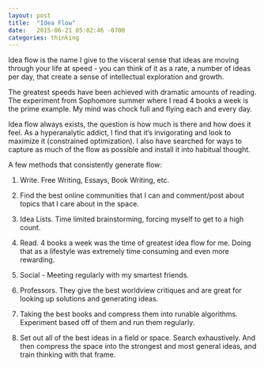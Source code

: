 ```yaml
---
layout: post
title:  "Idea Flow"
date:   2015-06-21 05:02:46 -0700
categories: thinking
---
```



Idea flow is the name I give to the visceral sense that ideas are moving through your life at speed - you can think of it as a rate, a number of ideas per day, that create a sense of intellectual exploration and growth.

The greatest speeds have been achieved with dramatic amounts of reading. The experiment from Sophomore summer where I read 4 books a week is the prime example. My mind was chock full and flying each and every day.

Idea flow always exists, the question is how much is there and how does it feel. As a hyperanalytic addict, I find that it’s invigorating and look to maximize it (constrained optimization). I also have searched for ways to capture as much of the flow as possible and install it into habitual thought.

A few methods that consistently generate flow:


1. Write. Free Writing, Essays, Book Writing, etc.

2. Find the best online communities that I can and comment/post about topics that I care about in the space.

3. Idea Lists. Time limited brainstorming, forcing myself to get to a high count.

4. Read. 4 books a week was the time of greatest idea flow for me. Doing that as a lifestyle was extremely time consuming and even more rewarding.

5. Social - Meeting regularly with my smartest friends. 

6. Professors. They give the best worldview critiques and are great for looking up solutions and generating ideas.

7. Taking the best books and compress them into runable algorithms. Experiment based off of them and run them regularly.

8. Set out all of the best ideas in a field or space. Search exhaustively. And then compress the space into the strongest and most general ideas, and train thinking with that frame.


<!-- Check out the [Jekyll docs][jekyll-docs] for more info on how to get the most out of Jekyll. File all bugs/feature requests at [Jekyll’s GitHub repo][jekyll-gh]. If you have questions, you can ask them on [Jekyll Talk][jekyll-talk].

[jekyll-docs]: https://jekyllrb.com/docs/home
[jekyll-gh]:   https://github.com/jekyll/jekyll
[jekyll-talk]: https://talk.jekyllrb.com/ -->

